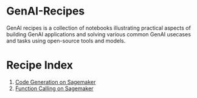 # GenAI-Recipes

GenAI recipes is a collection of notebooks illustrating practical aspects of building GenAI applications and solving various common GenAI usecases and tasks using open-source tools and models.

# Recipe Index


1. [Code Generation on Sagemaker](./code-generation/code-generation.ipynb)
2. [Function Calling on Sagemaker](./function-calling/deploy-llama3-functioncalling.ipynb)
